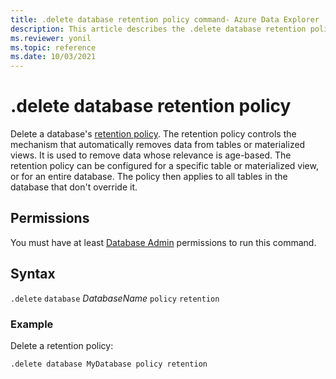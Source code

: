 ```yaml
---
title: .delete database retention policy command- Azure Data Explorer
description: This article describes the .delete database retention policy command in Azure Data Explorer.
ms.reviewer: yonil
ms.topic: reference
ms.date: 10/03/2021
---
```

# .delete database retention policy

Delete a database's [retention policy](retentionpolicy.md). The retention policy controls the mechanism that automatically removes data from tables or materialized views. It is used to remove data whose relevance is age-based. The retention policy can be configured for a specific table or materialized view, or for an entire database. The policy then applies to all tables in the database that don't override it.

## Permissions

You must have at least [Database Admin](access-control/role-based-access-control.md) permissions to run this command.

## Syntax

`.delete` `database` *DatabaseName* `policy` `retention` 

### Example

Delete a retention policy:

```kusto
.delete database MyDatabase policy retention 
```
